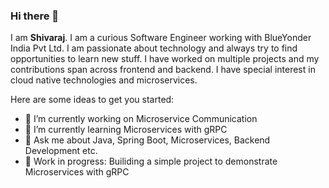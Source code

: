 ### Hi there 👋

I am **Shivaraj**. I am a curious Software Engineer working with BlueYonder India Pvt Ltd. I am passionate about technology and always try to find opportunities to learn new stuff. I have worked on multiple projects and my contributions span across frontend and backend. I have special interest in cloud native technologies and microservices. 

Here are some ideas to get you started:

- 🔭 I’m currently working on Microservice Communication
- 🌱 I’m currently learning Microservices with gRPC
- 💬 Ask me about Java, Spring Boot, Microservices, Backend Development etc.
- 🚧 Work in progress: Builiding a simple project to demonstrate Microservices with gRPC
